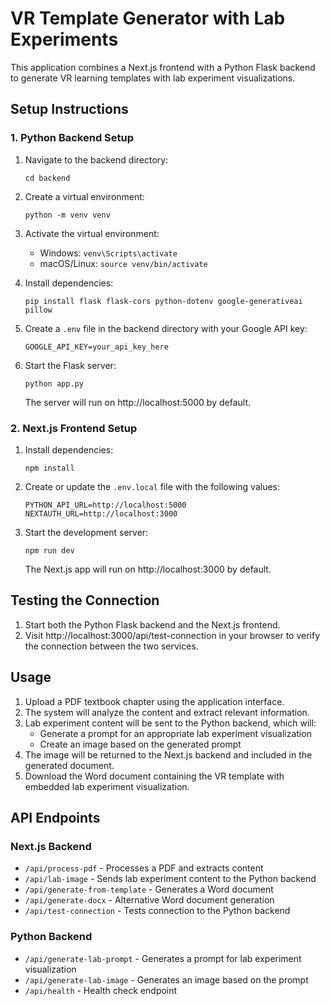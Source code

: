 # VR Template Generator with Lab Experiments

This application combines a Next.js frontend with a Python Flask backend to generate VR learning templates with lab experiment visualizations.

## Setup Instructions

### 1. Python Backend Setup

1. Navigate to the backend directory:
   ```
   cd backend
   ```

2. Create a virtual environment:
   ```
   python -m venv venv
   ```

3. Activate the virtual environment:
   - Windows: `venv\Scripts\activate`
   - macOS/Linux: `source venv/bin/activate`

4. Install dependencies:
   ```
   pip install flask flask-cors python-dotenv google-generativeai pillow
   ```

5. Create a `.env` file in the backend directory with your Google API key:
   ```
   GOOGLE_API_KEY=your_api_key_here
   ```

6. Start the Flask server:
   ```
   python app.py
   ```
   The server will run on http://localhost:5000 by default.

### 2. Next.js Frontend Setup

1. Install dependencies:
   ```
   npm install
   ```

2. Create or update the `.env.local` file with the following values:
   ```
   PYTHON_API_URL=http://localhost:5000
   NEXTAUTH_URL=http://localhost:3000
   ```

3. Start the development server:
   ```
   npm run dev
   ```
   The Next.js app will run on http://localhost:3000 by default.

## Testing the Connection

1. Start both the Python Flask backend and the Next.js frontend.
2. Visit http://localhost:3000/api/test-connection in your browser to verify the connection between the two services.

## Usage

1. Upload a PDF textbook chapter using the application interface.
2. The system will analyze the content and extract relevant information.
3. Lab experiment content will be sent to the Python backend, which will:
   - Generate a prompt for an appropriate lab experiment visualization
   - Create an image based on the generated prompt
4. The image will be returned to the Next.js backend and included in the generated document.
5. Download the Word document containing the VR template with embedded lab experiment visualization.

## API Endpoints

### Next.js Backend
- `/api/process-pdf` - Processes a PDF and extracts content
- `/api/lab-image` - Sends lab experiment content to the Python backend
- `/api/generate-from-template` - Generates a Word document
- `/api/generate-docx` - Alternative Word document generation 
- `/api/test-connection` - Tests connection to the Python backend

### Python Backend
- `/api/generate-lab-prompt` - Generates a prompt for lab experiment visualization
- `/api/generate-lab-image` - Generates an image based on the prompt
- `/api/health` - Health check endpoint
